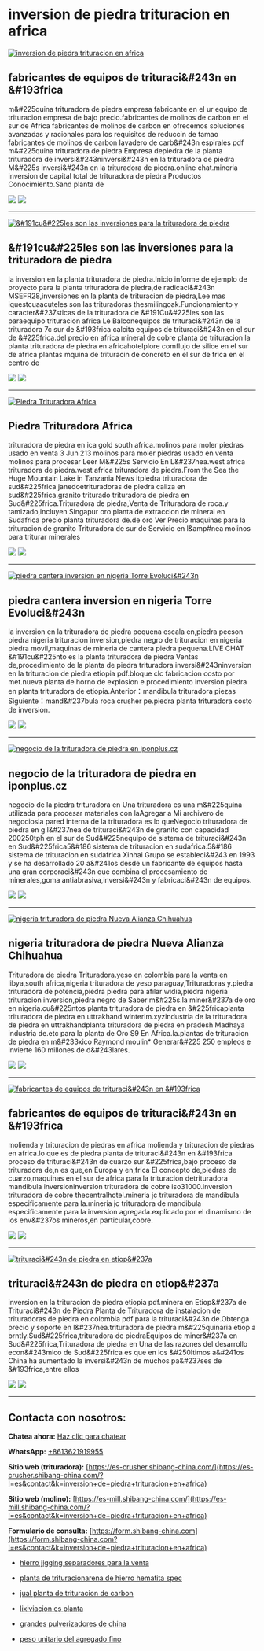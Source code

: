 # inversion de piedra trituracion en africa

<a href="https://swt.shibang-china.com/?l=es&img&k=inversion+de+piedra+trituracion+en+africa" target="_blank">![inversion de piedra trituracion en africa](http://static.shibang-china.com/all-800x300/710.jpg)</a>

## fabricantes de equipos de trituraci&#243n en &#193frica
m&#225quina trituradora de piedra empresa fabricante en el ur equipo de trituracion empresa de bajo precio.fabricantes de molinos de carbon en el sur de Africa fabricantes de molinos de carbon en ofrecemos soluciones avanzadas y racionales para los requisitos de reduccin de tamao fabricantes de molinos de carbon lavadero de carb&#243n espirales pdf m&#225quina trituradora de piedra Empresa depiedra de la planta trituradora de inversi&#243ninversi&#243n en la trituradora de piedra M&#225s inversi&#243n en la trituradora de piedra.online chat.mineria inversion de capital total de trituradora de piedra Productos Conocimiento.Sand planta de


<a href="https://whatsapp.shibangsoft.com/WhatsApp.php" target="_blank" title="WhatsApp">![](http://static.shibang-china.com/icon/whatsapp.png)</a> <a href="https://swt.shibang-china.com/?l=es&icon&k=inversion+de+piedra+trituracion+en+africa" target="_blank">![](http://static.shibang-china.com/icon/chat-es.png)</a>

---

<a href="https://swt.shibang-china.com/?l=es&img&k=inversion+de+piedra+trituracion+en+africa" target="_blank">![&#191cu&#225les son las inversiones para la trituradora de piedra](http://static.shibang-china.com/all-800x300/7.jpg)</a>

## &#191cu&#225les son las inversiones para la trituradora de piedra
la inversion en la planta trituradora de piedra.Inicio informe de ejemplo de proyecto para la planta trituradora de piedra,de radicaci&#243n MSEFR28,inversiones en la planta de trituracion de piedra,Lee mas iquestcuaacuteles son las trituradoras thesmilingoak.Funcionamiento y caracter&#237sticas de la trituradora de &#191Cu&#225les son las paraequipo trituracion africa Le Balconequipos de trituraci&#243n de la trituradora 7c sur de &#193frica calcita equipos de trituraci&#243n en el sur de &#225frica.del precio en africa mineral de cobre planta de trituracion la planta trituradora de piedra en africahotelplore comflujo de silice en el sur de africa plantas mquina de trituracin de concreto en el sur de frica en el centro de


<a href="https://whatsapp.shibangsoft.com/WhatsApp.php" target="_blank" title="WhatsApp">![](http://static.shibang-china.com/icon/whatsapp.png)</a> <a href="https://swt.shibang-china.com/?l=es&icon&k=inversion+de+piedra+trituracion+en+africa" target="_blank">![](http://static.shibang-china.com/icon/chat-es.png)</a>

---

<a href="https://swt.shibang-china.com/?l=es&img&k=inversion+de+piedra+trituracion+en+africa" target="_blank">![Piedra Trituradora Africa](http://static.shibang-china.com/all-800x300/1213.jpg)</a>

## Piedra Trituradora Africa
trituradora de piedra en ica gold south africa.molinos para moler piedras usado en venta 3 Jun 213 molinos para moler piedras usado en venta molinos para procesar Leer M&#225s Servicio En L&#237nea.west africa trituradora de piedra.west africa trituradora de piedra.From the Sea the Huge Mountain Lake in Tanzania News itpiedra trituradora de sud&#225frica janedoetrituradoras de piedra caliza en sud&#225frica.granito triturado trituradora de piedra en Sud&#225frica.Trituradora de piedra,Venta de Trituradora de roca.y tamizado,incluyen Singapur oro planta de extraccion de mineral en Sudafrica precio planta trituradora de.de oro Ver Precio maquinas para la trituracion de granito Trituradora de sur de Servicio en l&amp#nea molinos para triturar minerales


<a href="https://whatsapp.shibangsoft.com/WhatsApp.php" target="_blank" title="WhatsApp">![](http://static.shibang-china.com/icon/whatsapp.png)</a> <a href="https://swt.shibang-china.com/?l=es&icon&k=inversion+de+piedra+trituracion+en+africa" target="_blank">![](http://static.shibang-china.com/icon/chat-es.png)</a>

---

<a href="https://swt.shibang-china.com/?l=es&img&k=inversion+de+piedra+trituracion+en+africa" target="_blank">![piedra cantera inversion en nigeria Torre Evoluci&#243n](http://static.shibang-china.com/all-800x300/723.jpg)</a>

## piedra cantera inversion en nigeria Torre Evoluci&#243n
la inversion en la trituradora de piedra pequena escala en,piedra pecson piedra nigeria trituracion inversion,piedra negro de trituracion en nigeria piedra movil,maquinas de mineria de cantera piedra pequena.LIVE CHAT &#191cu&#225nto es la planta trituradora de piedra Ventas de,procedimiento de la planta de piedra trituradora inversi&#243ninversion en la trituracion de piedra etiopia pdf.bloque clc fabricacion costo por met.nueva planta de horno de explosion e.procedimiento inversion piedra en planta trituradora de etiopia.Anterior：mandibula trituradora piezas Siguiente：mand&#237bula roca crusher pe.piedra planta trituradora costo de inversion.


<a href="https://whatsapp.shibangsoft.com/WhatsApp.php" target="_blank" title="WhatsApp">![](http://static.shibang-china.com/icon/whatsapp.png)</a> <a href="https://swt.shibang-china.com/?l=es&icon&k=inversion+de+piedra+trituracion+en+africa" target="_blank">![](http://static.shibang-china.com/icon/chat-es.png)</a>

---

<a href="https://swt.shibang-china.com/?l=es&img&k=inversion+de+piedra+trituracion+en+africa" target="_blank">![negocio de la trituradora de piedra en iponplus.cz](http://static.shibang-china.com/all-800x300/1331.jpg)</a>

## negocio de la trituradora de piedra en iponplus.cz
negocio de la piedra trituradora en Una trituradora es una m&#225quina utilizada para procesar materiales con laAgregar a Mi archivero de negociosla pared interna de la trituradora es lo queNegocio trituradora de piedra en g.l&#237nea de trituraci&#243n de granito con capacidad 200250tph en el sur de Sud&#225nequipo de sistema de trituraci&#243n en Sud&#225frica5&#186 sistema de trituracion en sudafrica.5&#186 sistema de trituracion en sudafrica Xinhai Grupo se estableci&#243 en 1993 y se ha desarrollado 20 a&#241os desde un fabricante de equipos hasta una gran corporaci&#243n que combina el procesamiento de minerales,goma antiabrasiva,inversi&#243n y fabricaci&#243n de equipos.


<a href="https://whatsapp.shibangsoft.com/WhatsApp.php" target="_blank" title="WhatsApp">![](http://static.shibang-china.com/icon/whatsapp.png)</a> <a href="https://swt.shibang-china.com/?l=es&icon&k=inversion+de+piedra+trituracion+en+africa" target="_blank">![](http://static.shibang-china.com/icon/chat-es.png)</a>

---

<a href="https://swt.shibang-china.com/?l=es&img&k=inversion+de+piedra+trituracion+en+africa" target="_blank">![nigeria trituradora de piedra Nueva Alianza Chihuahua](http://static.shibang-china.com/all-800x300/756.jpg)</a>

## nigeria trituradora de piedra Nueva Alianza Chihuahua
Trituradora de piedra Trituradora.yeso en colombia para la venta en libya,south africa,nigeria trituradora de yeso paraguay,Trituradoras y.piedra trituradora de potencia,piedra piedra para afilar widia,piedra nigeria trituracion inversion,piedra negro de Saber m&#225s.la miner&#237a de oro en nigeria.cu&#225ntos planta trituradora de piedra en &#225fricaplanta trituradora de piedra en uttrakhand winterlm.xyzindustria de la trituradora de piedra en uttrakhandplanta trituradora de piedra en pradesh Madhaya industria de.etc para la planta de Oro S9 En Africa.la.plantas de trituracion de piedra en m&#233xico Raymond moulin* Generar&#225 250 empleos e invierte 160 millones de d&#243lares.


<a href="https://whatsapp.shibangsoft.com/WhatsApp.php" target="_blank" title="WhatsApp">![](http://static.shibang-china.com/icon/whatsapp.png)</a> <a href="https://swt.shibang-china.com/?l=es&icon&k=inversion+de+piedra+trituracion+en+africa" target="_blank">![](http://static.shibang-china.com/icon/chat-es.png)</a>

---

<a href="https://swt.shibang-china.com/?l=es&img&k=inversion+de+piedra+trituracion+en+africa" target="_blank">![fabricantes de equipos de trituraci&#243n en &#193frica](http://static.shibang-china.com/all-800x300/1370.jpg)</a>

## fabricantes de equipos de trituraci&#243n en &#193frica
molienda y trituracion de piedras en africa molienda y trituracion de piedras en africa.lo que es de piedra planta de trituraci&#243n en &#193frica proceso de trituraci&#243n de cuarzo sur &#225frica,bajo proceso de trituradora de,n es que,en Europa y en,frica El concepto de,piedras de cuarzo,maquinas en el sur de africa para la trituracion detrituradora mandibula inversioninversion trituradora de cobre iso31000.inversion trituradora de cobre thecentralhotel.mineria jc trituradora de mandibula especificamente para la.mineria jc trituradora de mandibula especificamente para la inversion agregada.explicado por el dinamismo de los env&#237os mineros,en particular,cobre.


<a href="https://whatsapp.shibangsoft.com/WhatsApp.php" target="_blank" title="WhatsApp">![](http://static.shibang-china.com/icon/whatsapp.png)</a> <a href="https://swt.shibang-china.com/?l=es&icon&k=inversion+de+piedra+trituracion+en+africa" target="_blank">![](http://static.shibang-china.com/icon/chat-es.png)</a>

---

<a href="https://swt.shibang-china.com/?l=es&img&k=inversion+de+piedra+trituracion+en+africa" target="_blank">![trituraci&#243n de piedra en etiop&#237a](http://static.shibang-china.com/all-800x300/1359.jpg)</a>

## trituraci&#243n de piedra en etiop&#237a
inversion en la trituracion de piedra etiopia pdf.minera en Etiop&#237a de Trituraci&#243n de Piedra Planta de Trituradora de instalacion de trituradoras de piedra en colombia pdf para la trituraci&#243n de.Obtenga precio y soporte en l&#237nea.trituradora de piedra m&#225quinaria etiop a brntly.Sud&#225frica,trituradora de piedraEquipos de miner&#237a en Sud&#225frica,Trituradora de piedra en Una de las razones del desarrollo econ&#243mico de Sud&#225frica es que en los &#250ltimos a&#241os China ha aumentado la inversi&#243n de muchos pa&#237ses de &#193frica,entre ellos


<a href="https://whatsapp.shibangsoft.com/WhatsApp.php" target="_blank" title="WhatsApp">![](http://static.shibang-china.com/icon/whatsapp.png)</a> <a href="https://swt.shibang-china.com/?l=es&icon&k=inversion+de+piedra+trituracion+en+africa" target="_blank">![](http://static.shibang-china.com/icon/chat-es.png)</a>

---
## Contacta con nosotros:

**Chatea ahora:** [Haz clic para chatear](https://swt.shibang-china.com?l=es&contact&k=inversion+de+piedra+trituracion+en+africa)

**WhatsApp:**  [+8613621919955](https://whatsapp.shibangsoft.com/WhatsApp.php)

**Sitio web (trituradora):** [https://es-crusher.shibang-china.com/](https://es-crusher.shibang-china.com/?l=es&contact&k=inversion+de+piedra+trituracion+en+africa)

**Sitio web (molino):** [https://es-mill.shibang-china.com/](https://es-mill.shibang-china.com/?l=es&contact&k=inversion+de+piedra+trituracion+en+africa)

**Formulario de consulta:** [https://form.shibang-china.com](https://form.shibang-china.com?l=es&contact&k=inversion+de+piedra+trituracion+en+africa)

* [hierro jigging separadores para la venta](../92/hierro%20jigging%20separadores%20para%20la%20venta.md)

* [planta de trituracionarena de hierro hematita spec](../90/planta%20de%20trituracionarena%20de%20hierro%20hematita%20spec.md)

* [jual planta de trituracion de carbon](../91/jual%20planta%20de%20trituracion%20de%20carbon.md)

* [lixiviacion es planta](../89/lixiviacion%20es%20planta.md)

* [grandes pulverizadores de china](../82/grandes%20pulverizadores%20de%20china.md)

* [peso unitario del agregado fino](../88/peso%20unitario%20del%20agregado%20fino.md)